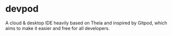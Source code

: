 # devpod
A cloud &amp; desktop IDE heavily based on Theia and inspired by Gitpod, which aims to make it easier and free for all developers.
